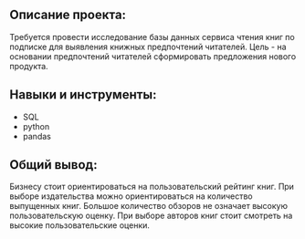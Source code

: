 ## Описание проекта:
Требуется провести исследование базы данных сервиса чтения книг по подписке для выявления книжных предпочтений читателей. Цель - на основании предпочтений читателей сформировать предложения нового продукта.
## Навыки и инструменты:
- SQL
- python
- pandas
## Общий вывод:
Бизнесу стоит ориентироваться на пользовательский рейтинг книг. При выборе издательства можно ориентироваться на количество выпущенных книг. Большое количество обзоров не означает высокую пользовательскую оценку. При выборе авторов книг стоит смотреть на высокие пользовательские оценки.

  

  




